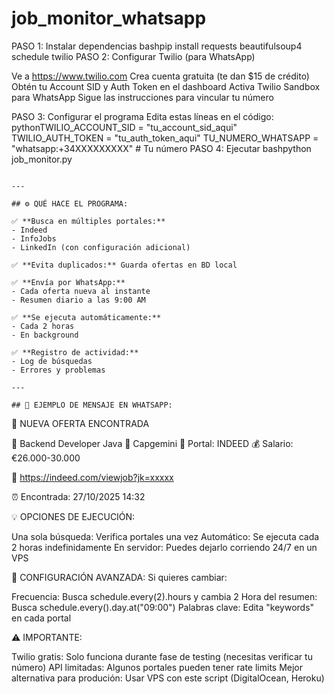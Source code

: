 # job_monitor_whatsapp

PASO 1: Instalar dependencias
bashpip install requests beautifulsoup4 schedule twilio
PASO 2: Configurar Twilio (para WhatsApp)

Ve a https://www.twilio.com
Crea cuenta gratuita (te dan $15 de crédito)
Obtén tu Account SID y Auth Token en el dashboard
Activa Twilio Sandbox para WhatsApp
Sigue las instrucciones para vincular tu número

PASO 3: Configurar el programa
Edita estas líneas en el código:
pythonTWILIO_ACCOUNT_SID = "tu_account_sid_aqui"
TWILIO_AUTH_TOKEN = "tu_auth_token_aqui"
TU_NUMERO_WHATSAPP = "whatsapp:+34XXXXXXXXX"  # Tu número
PASO 4: Ejecutar
bashpython job_monitor.py
```

---

## ⚙️ QUÉ HACE EL PROGRAMA:

✅ **Busca en múltiples portales:**
- Indeed
- InfoJobs
- LinkedIn (con configuración adicional)

✅ **Evita duplicados:** Guarda ofertas en BD local

✅ **Envía por WhatsApp:**
- Cada oferta nueva al instante
- Resumen diario a las 9:00 AM

✅ **Se ejecuta automáticamente:**
- Cada 2 horas
- En background

✅ **Registro de actividad:**
- Log de búsquedas
- Errores y problemas

---

## 📱 EJEMPLO DE MENSAJE EN WHATSAPP:
```
🎯 NUEVA OFERTA ENCONTRADA

📌 Backend Developer Java
🏢 Capgemini
💼 Portal: INDEED
💰 Salario: €26.000-30.000

🔗 https://indeed.com/viewjob?jk=xxxxx

⏰ Encontrada: 27/10/2025 14:32

💡 OPCIONES DE EJECUCIÓN:

Una sola búsqueda: Verifica portales una vez
Automático: Se ejecuta cada 2 horas indefinidamente
En servidor: Puedes dejarlo corriendo 24/7 en un VPS


🔧 CONFIGURACIÓN AVANZADA:
Si quieres cambiar:

Frecuencia: Busca schedule.every(2).hours y cambia 2
Hora del resumen: Busca schedule.every().day.at("09:00")
Palabras clave: Edita "keywords" en cada portal


⚠️ IMPORTANTE:

Twilio gratis: Solo funciona durante fase de testing (necesitas verificar tu número)
API limitadas: Algunos portales pueden tener rate limits
Mejor alternativa para produción: Usar VPS con este script (DigitalOcean, Heroku)
